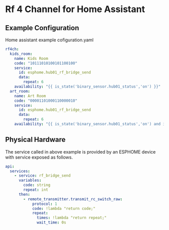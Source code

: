# Rf 4 Channel for Home Assistant

## Example Configuration

Home assistant example cofiguration.yaml

```yaml
rf4ch:
  kids_room:
    name: Kids Room
    code: "10111010100101100100"
    service:
      id: esphome.hub01_rf_bridge_send
      data:
        repeat: 6
    availability: "{{ is_state('binary_sensor.hub01_status','on') }}"
  art_room:
    name: Art Room
    code: "00001101000110000010"
    service:
      id: esphome.hub01_rf_bridge_send
      data:
        repeat: 6
    availability: "{{ is_state('binary_sensor.hub01_status','on') and is_state('binary_sensor.node01_status','on')}}"
```

## Physical Hardware

The service called in above example is provided by an ESPHOME device with service exposed as follows.

```yaml
api:
  services:
    - service: rf_bridge_send
      variables:
        code: string
        repeat: int
      then:
        - remote_transmitter.transmit_rc_switch_raw:
            protocol: 1
            code: !lambda "return code;"
            repeat:
              times: !lambda "return repeat;"
              wait_time: 0s
```
